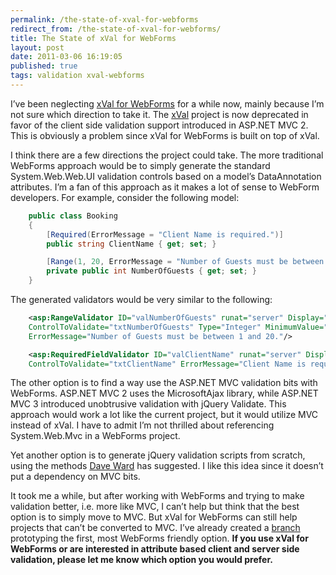 ```yaml
---
permalink: /the-state-of-xval-for-webforms
redirect_from: /the-state-of-xval-for-webforms/
title: The State of xVal for WebForms 
layout: post
date: 2011-03-06 16:19:05
published: true
tags: validation xval-webforms
---
```



I’ve been neglecting [xVal for WebForms](http://xvalwebforms.codeplex.com/) for a while now, mainly because I’m not sure which direction to take it. The [xVal](http://xval.codeplex.com/) project is now deprecated in favor of the client side validation support introduced in ASP.NET MVC 2. This is obviously a problem since xVal for WebForms is built on top of xVal.

I think there are a few directions the project could take. The more traditional WebForms approach would be to simply generate the standard System.Web.Web.UI validation controls based on a model’s DataAnnotation attributes. I’m a fan of this approach as it makes a lot of sense to WebForm developers. For example, consider the following model:

``` csharp
    public class Booking
    {
        [Required(ErrorMessage = "Client Name is required.")]
        public string ClientName { get; set; }

        [Range(1, 20, ErrorMessage = "Number of Guests must be between 1 and 20.")]
        private public int NumberOfGuests { get; set; }
    }
```

The generated validators would be very similar to the following:

``` xml
    <asp:RangeValidator ID="valNumberOfGuests" runat="server" Display="Dynamic"
    ControlToValidate="txtNumberOfGuests" Type="Integer" MinimumValue="1" MaximumValue="20"
    ErrorMessage="Number of Guests must be between 1 and 20."/>

    <asp:RequiredFieldValidator ID="valClientName" runat="server" Display="Dynamic"
    ControlToValidate="txtClientName" ErrorMessage="Client Name is required." />
```

The other option is to find a way use the ASP.NET MVC validation bits with WebForms. ASP.NET MVC 2 uses the MicrosoftAjax library, while ASP.NET MVC 3 introduced unobtrusive validation with jQuery Validate. This approach would work a lot like the current project, but it would utilize MVC instead of xVal. I have to admit I’m not thrilled about referencing System.Web.Mvc in a WebForms project.

Yet another option is to generate jQuery validation scripts from scratch, using the methods [Dave Ward](http://encosia.com/2009/11/04/using-jquery-validation-with-asp-net-webforms/) has suggested. I like this idea since it doesn’t put a dependency on MVC bits.

It took me a while, but after working with WebForms and trying to make validation better, i.e. more like MVC, I can’t help but think that the best option is to simply move to MVC. But xVal for WebForms can still help projects that can’t be converted to MVC. I’ve already created a [branch](http://xvalwebforms.codeplex.com/SourceControl/list/changesets?branch=nativeWebFormValidation) prototyping the first, most WebForms friendly option. **If you use xVal for WebForms or are interested in attribute based client and server side validation, please let me know which option you would prefer.**


